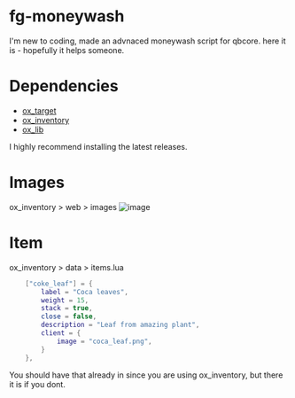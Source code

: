 # fg-moneywash
I'm new to coding, made an advnaced moneywash script for qbcore. here it is - hopefully it helps someone.

# Dependencies
- [ox_target](https://github.com/overextended/ox_target/releases/tag/v1.16.0)
- [ox_inventory](https://github.com/overextended/ox_inventory/releases/tag/v2.40.2)
- [ox_lib](https://github.com/overextended/ox_lib/releases/tag/v3.23.1)

I highly recommend installing the latest releases.

# Images
ox_inventory > web > images
![image](https://cdn.discordapp.com/attachments/1261505938477678634/1261917138285756476/coke_leaf.png?ex=6694b36b&is=669361eb&hm=5f51585966c7ec4c083c02a30b2911c4c692e4ceebad329d59b159b3c4b986cb&)

# Item 
ox_inventory > data > items.lua
```lua
	["coke_leaf"] = {
		label = "Coca leaves",
		weight = 15,
		stack = true,
		close = false,
		description = "Leaf from amazing plant",
		client = {
			image = "coca_leaf.png",
		}
	},
```
You should have that already in since you are using ox_inventory, but there it is if you dont.
